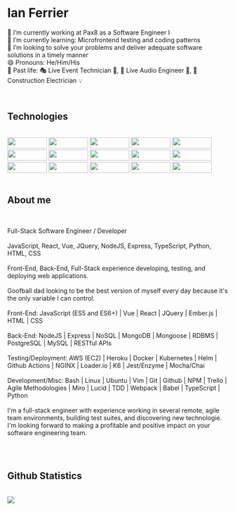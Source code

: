 <h1>Ian Ferrier</h1>

🔭 I’m currently working at Pax8 as a Software Engineer I<br>
🌱 I’m currently learning: Microfrontend testing and coding patterns<br>
👯 I’m looking to solve your problems and deliver adequate software solutions in a timely manner<br>
😄 Pronouns: He/Him/His<br>
💪 Past life: 🎭 Live Event Technician 🎪, 🎤 Live Audio Engineer 📢, 🔌 Construction Electrician 💡 

<br>

<h2>Technologies</h2>

<br>

<span>
  <img src="https://img.shields.io/badge/JavaScript-323330?style=for-the-badge&logo=javascript&logoColor=F7DF1E" width="90px" height="25px">
  <img src="https://img.shields.io/badge/React-20232A?style=for-the-badge&logo=react&logoColor=61DAFB" width="90px" height="25px">
  <img src="https://img.shields.io/badge/jquery-%230769AD.svg?style=for-the-badge&logo=jquery&logoColor=white" width="90px" height="25px">
  <img src="https://img.shields.io/badge/HTML5-E34F26?style=for-the-badge&logo=html5&logoColor=white" width="90px" height="25px">
  <img src="https://img.shields.io/badge/CSS3-1572B6?style=for-the-badge&logo=css3&logoColor=white" width="90px" height="25px">
  <img src="https://img.shields.io/badge/Node.js-339933?style=for-the-badge&logo=nodedotjs&logoColor=white" width="90px" height="25px">
  <img src="https://img.shields.io/badge/Express.js-000000?style=for-the-badge&logo=express&logoColor=white" width="90px" height="25px">
  <img src="https://img.shields.io/badge/Nginx-009639?style=for-the-badge&logo=nginx&logoColor=white" width="90px" height="25px">
  <img src="https://img.shields.io/badge/Amazon_AWS-232F3E?style=for-the-badge&logo=amazon-aws&logoColor=white" width="90px" height="25px">
  <img src="https://img.shields.io/badge/MongoDB-4EA94B?style=for-the-badge&logo=mongodb&logoColor=white" width="90px" height="25px">
  <img src="https://img.shields.io/badge/PostgreSQL-316192?style=for-the-badge&logo=postgresql&logoColor=white" width="90px" height="25px">
  <img src="https://img.shields.io/badge/MySQL-00000F?style=for-the-badge&logo=mysql&logoColor=white" width="90px" height="25px">
  <img src="https://img.shields.io/badge/-jest-%23C21325?style=for-the-badge&logo=jest&logoColor=white" width="90px" height="25px">
  <img src="https://img.shields.io/badge/-mocha-%238D6748?style=for-the-badge&logo=mocha&logoColor=white" width="90px" height="25px">
  <img src="https://img.shields.io/badge/NPM-%23000000.svg?style=for-the-badge&logo=npm&logoColor=white" width="90px" height="25px">
</span>
  
<br>
<br>

<h2>About me</h2>

<br>

<p>
  Full-Stack Software Engineer / Developer
  <br>
  <br>
  JavaScript, React, Vue, JQuery, NodeJS, Express, TypeScript, Python, HTML, CSS
  <br>
  <br>
  Front-End, Back-End, Full-Stack experience developing, testing, and deploying web applications.
  <br>
  <br>
  Goofball dad looking to be the best version of myself every day because it's the only variable I can control.
  <br>
  <br>
  Front-End: JavaScript (ES5 and ES6+) | Vue | React | JQuery | Ember.js | HTML | CSS
  <br>
  <br>
  Back-End: NodeJS | Express | NoSQL | MongoDB | Mongoose | RDBMS | PostgreSQL | MySQL | RESTful APIs
  <br>
  <br>
  Testing/Deployment: AWS (EC2) | Heroku | Docker | Kubernetes | Helm | Github Actions | NGINX | Loader.io | K6 | Jest/Enzyme | Mocha/Chai
  <br>
  <br>
  Development/Misc: Bash | Linux | Ubuntu | Vim | Git | Github | NPM | Trello | Agile Methodologies | Miro | Lucid | TDD | Webpack | Babel | TypeScript | Python
  <br>
  <br>
  I'm a full-stack engineer with experience working in several remote, agile team environments, building test suites, and discovering new technologie. I'm looking forward to making a profitable and positive impact on your software engineering team.
</p>

<br>
<br>

<h2>Github Statistics</h2>

<br>

<img src="https://github-readme-stats.vercel.app/api?username=ianferrier777&show_icons=true&count_private=true&theme=github_dark" />
